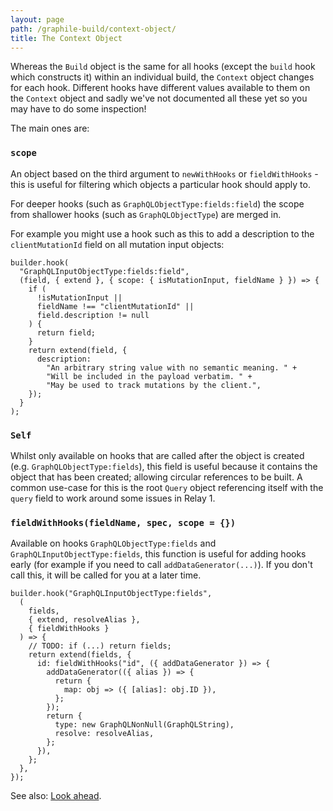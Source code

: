 ```yaml
---
layout: page
path: /graphile-build/context-object/
title: The Context Object
---
```


Whereas the `Build` object is the same for all hooks (except the `build` hook
which constructs it) within an individual build, the `Context` object changes
for each hook. Different hooks have different values available to them on the
`Context` object and sadly we've not documented all these yet so you may have to
do some inspection!

The main ones are:

### `scope`

An object based on the third argument to `newWithHooks` or `fieldWithHooks` -
this is useful for filtering which objects a particular hook should apply to.

For deeper hooks (such as `GraphQLObjectType:fields:field`) the scope from
shallower hooks (such as `GraphQLObjectType`) are merged in.

For example you might use a hook such as this to add a description to the
`clientMutationId` field on all mutation input objects:

```js{5,7-11}
builder.hook(
  "GraphQLInputObjectType:fields:field",
  (field, { extend }, { scope: { isMutationInput, fieldName } }) => {
    if (
      !isMutationInput ||
      fieldName !== "clientMutationId" ||
      field.description != null
    ) {
      return field;
    }
    return extend(field, {
      description:
        "An arbitrary string value with no semantic meaning. " +
        "Will be included in the payload verbatim. " +
        "May be used to track mutations by the client.",
    });
  }
);
```

### `Self`

Whilst only available on hooks that are called after the object is created (e.g.
`GraphQLObjectType:fields`), this field is useful because it contains the object
that has been created; allowing circular references to be built. A common
use-case for this is the root `Query` object referencing itself with the `query`
field to work around some issues in Relay 1.

### `fieldWithHooks(fieldName, spec, scope = {})`

Available on hooks `GraphQLObjectType:fields` and
`GraphQLInputObjectType:fields`, this function is useful for adding hooks early
(for example if you need to call `addDataGenerator(...)`). If you don't call
this, it will be called for you at a later time.

```js{5,9-19}
builder.hook("GraphQLInputObjectType:fields",
  (
    fields,
    { extend, resolveAlias },
    { fieldWithHooks }
  ) => {
    // TODO: if (...) return fields;
    return extend(fields, {
      id: fieldWithHooks("id", ({ addDataGenerator }) => {
        addDataGenerator(({ alias }) => {
          return {
            map: obj => ({ [alias]: obj.ID }),
          };
        });
        return {
          type: new GraphQLNonNull(GraphQLString),
          resolve: resolveAlias,
        };
      }),
    };
  },
});
```

See also:
[Look ahead](/graphile-build/look-ahead/#when-creating-an-individual-field).

<!-- TODO: add more context properties -->
